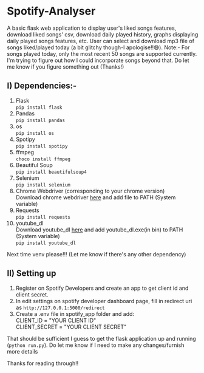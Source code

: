 # Spotify-Analyser
A basic flask web application to display user's liked songs features, download liked songs' csv, download daily played history, graphs displaying daily played songs features, etc. User can select and download mp3 file of songs liked/played today (a bit glitchy though-I apologise!!😅).
Note:- For songs played today, only the most recent 50 songs are supported currently. I'm trying to figure out how I could incorporate songs beyond that. Do let me know if you figure something out (Thanks!)

## I) Dependencies:-
1. Flask<br>
`pip install flask`
2. Pandas<br>
`pip install pandas`
3. os<br>
`pip install os`
4. Spotipy<br>
`pip install spotipy`
5. ffmpeg<br>
`choco install ffmpeg`
6. Beautiful Soup<br>
`pip install beautifulsoup4`
7. Selenium<br>
`pip install selenium`
8. Chrome Webdriver (corresponding to your chrome version)<br>
Download chrome webdriver [here](https://chromedriver.chromium.org/downloads) and add file to PATH (System variable)
9. Requests<br>
`pip install requests`
10. youtube_dl<br>
Download youtube_dl [here](https://github.com/ytdl-org/youtube-dl) and add youtube_dl.exe(in bin) to PATH (System variable)<br>
`pip install youtube_dl`

Next time venv please!!! (Let me know if there's any other dependency)

## II) Setting up
1. Register on Spotify Developers and create an app to get client id and client secret. 
2. In edit settings on spotify developer dashboard page, fill in redirect uri as `http://127.0.0.1:5000/redirect`
3. Create a .env file in spotify_app folder and add:<br>
CLIENT_ID = "YOUR CLIENT ID"<br>
CLIENT_SECRET = "YOUR CLIENT SECRET"<br>


That should be sufficient I guess to get the flask application up and running (`python run.py`). Do let me know if I need to make any changes/furnish more details<br>

Thanks for reading through!!
